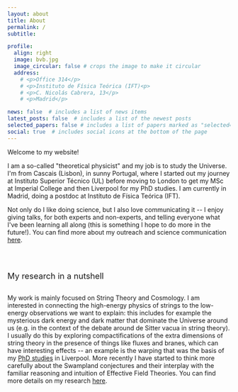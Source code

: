 ```yaml
---
layout: about
title: About
permalink: /
subtitle: 

profile:
  align: right
  image: bvb.jpg
  image_circular: false # crops the image to make it circular
  address: 
    # <p>Office 314</p>
    # <p>Instituto de Física Teórica (IFT)<p>
    # <p>C. Nicolás Cabrera, 13</p>
    # <p>Madrid</p>

news: false  # includes a list of news items
latest_posts: false  # includes a list of the newest posts
selected_papers: false # includes a list of papers marked as "selected={true}"
social: true  # includes social icons at the bottom of the page
---
```


Welcome to my website! 

I am a so-called "theoretical physicist" and my job is to study the Universe. 
I'm from Cascais (Lisbon), in sunny Portugal, where I started out my journey at Instituto Superior Técnico (UL)
before moving to London to get my MSc at Imperial College and then Liverpool for my PhD studies. 
I am currently in Madrid, doing a postdoc at Instítuto de Física Teórica (IFT).

Not only do I like doing science, but I also love communicating it -- I enjoy giving talks, for both experts and non-experts, and telling everyone what I've been learning all along (this is something I hope to do more in the future!). You can find more about my outreach and science communication [here](./blog/). 

<div style="padding-top:3rem; padding-bottom:1rem;"><span style="color: var(--global-theme-color); font-size: 1.15rem;"> My research in a nutshell </span></div>

My work is mainly focused on String Theory and Cosmology. I am interested in connecting the high-energy physics of strings to the low-energy observations we want to explain: this includes for example the mysterious dark energy and dark matter that dominate the Universe around us (e.g. in the context of the debate around de Sitter vacua in string theory). I usually do this by exploring compactifications of the extra dimensions of string theory in the presence of things like fluxes and branes, which can have interesting effects -- an example is the warping that was the basis of my <a href="https://livrepository.liverpool.ac.uk/3171755/" target="_blank">PhD studies</a> in Liverpool. More recently I have started to think more carefully about the Swampland conjectures and their interplay with the familiar reasoning and intuition of Effective Field Theories. You can find more details on my research [here](./research/).
